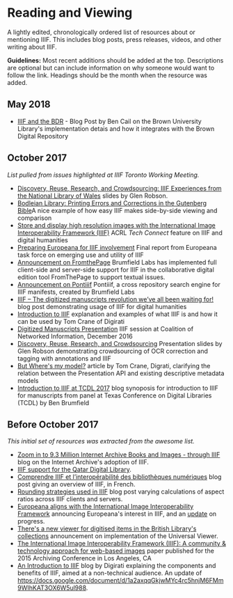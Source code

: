 # Reading and Viewing

A lightly edited, chronologically ordered list of resources about or mentioning IIIF. This includes blog posts, press releases, videos, and other writing about IIIF.

**Guidelines:** Most recent additions should be added at the top. Descriptions are optional but can include information on why someone would want to follow the link. Headings should be the month when the resource was added.

## May 2018

- [IIIF and the BDR](https://library.brown.edu/DigitalTechnologies/iiif-and-the-bdr/) - Blog Post by Ben Cail on the Brown University Library's implementation detais and how it integrates with the Brown Digital Repository

## October 2017
_List pulled from issues highlighted at IIIF Toronto Working Meeting._

- [Discovery, Reuse, Research, and Crowdsourcing: IIIF Experiences from the National Library of Wales](https://www.slideshare.net/GlenRobson/discovery-reuse-research-and-crowdsourcing-iiif-experiences-from-the-nlw) slides by Glen Robson.
- [Bodleian Library: Printing Errors and Corrections in the Gutenberg Bible](http://bav.bodleian.ox.ac.uk/news/printing-errors-and-corrections-in-the-gutenberg-bible)A nice example of how easy IIIF makes side-by-side viewing and comparison
- [Store and display high resolution images with the International Image Interoperability Framework (IIIF)](http://acrl.ala.org/techconnect/post/2016/02) ACRL _Tech Connect_ feature on IIIF and digital humanities
- [Preparing Europeana for IIIF involvement](https://pro.europeana.eu/project/preparing-europeana-for-iiif-involvement) Final report from Europeana task force on emerging use and utility of IIIF
- [Announcement on FromthePage](http://iiif.io/news/2017/02/17/from-the-page/) Brumfield Labs has implemented full client-side and server-side support for IIIF in the collaborative digital edition tool FromThePage to support textual issues.
- [Announcement on Pontiiif](http://iiif.io/news/2017/02/17/pontiiif/) Pontiiif, a cross repository search engine for IIIF manifests, created by Brumfield Labs
- [IIIF – The digitized manuscripts revolution we’ve all been waiting for!](https://sexycodicology.net/blog/iiif-international-image-interoperability-framework/) blog post demonstrating usage of IIIF for digital humanities
- [Introduction to IIIF](http://resources.digirati.com/iiif/an-introduction-to-iiif/) explanation and examples of what IIIF is and how it can be used by Tom Crane of Digirati
- [Digitized Manuscripts Presentation](https://www.youtube.com/watch?v=YMt3I2QBJI0&feature=youtu.be) IIIF session at Coalition of Networked Information, December 2016
- [Discovery, Reuse, Research, and Crowdsourcing](https://www.slideshare.net/GlenRobson/discovery-reuse-research-and-crowdsourcing-iiif-experiences-from-the-nlw) Presentation slides by Glen Robson demonstrating crowdsourcing of OCR correction and tagging with annotations and IIIF
- [But Where's my model?](http://resources.digirati.com/iiif/an-introduction-to-iiif/wheres-my-model.html) article by Tom Crane, Digrati, clarifying the relation between the Presentation API and existing descriptive metadata models
- [Introduction to IIIF at TCDL 2017](http://content.fromthepage.com/iiif-at-tcdl-2017/) blog synoposis for introduction to IIIF for manuscripts from panel at Texas Conference on Digital Libraries (TCDL) by Ben Brumfield

## Before October 2017

_This initial set of resources was extracted from the awesome list._

- [Zoom in to 9.3 Million Internet Archive Books and Images - through IIIF](https://blog.archive.org/2015/10/23/zoom-in-to-9-3-million-internet-archive-books-and-images-through-iiif/) blog on the Internet Archive's adoption of IIIF.
- [IIIF support for the Qatar Digital Library](http://www.cogapp.com/blog/iiif-support-qatar-digital-library).
- [Comprendre IIIF et l’interopérabilité des bibliothèques numériques](https://insula.univ-lille3.fr/blog/2016/11/comprendre-iiif-interoperabilite-bibliotheques-numeriques/) blog post giving an overview of IIIF, in French.
- [Rounding strategies used in IIIF](http://www.jack-reed.com/2016/10/14/rounding-strategies-used-in-iiif.html) blog post varying calculations of aspect ratios across IIIF clients and servers.
- [Europeana aligns with the International Image Interoperability Framework](http://pro.europeana.eu/blogpost/europeana-aligns-with-the-international-image-interoperability-framework-iiif) announcing Europeana's interest in IIIF, and an [update](http://pro.europeana.eu/blogpost/europeana-and-iiif-update-oct-2016) on progress.
- [There's a new viewer for digitised items in the British Library's collections](http://blogs.bl.uk/digital-scholarship/2016/12/new-viewer-digitised-collections-british-library.html) announcement on implementation of the Universal Viewer.
- [The International Image Interoperability Framework (IIIF): A community & technology approach for web-based images](https://purl.stanford.edu/df650pk4327) paper published for the 2015 Archiving Conference in Los Angeles, CA
- [An Introduction to IIIF](http://resources.digirati.com/iiif/an-introduction-to-iiif/) blog by Digirati explaining the components and benefits of IIIF, aimed at a non-technical audience. An update of https://docs.google.com/document/d/1a2axqqGkjwMYc4rc5hnjM6FMm9WIhKAT3OX6W5ul988.
